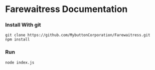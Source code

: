 # Farewaitress Documentation
### Install With git
    
    git clone https://github.com/MybuttonCorporation/Farewaitress.git  
    npm install
    
### Run
    
    
    node index.js
    
    